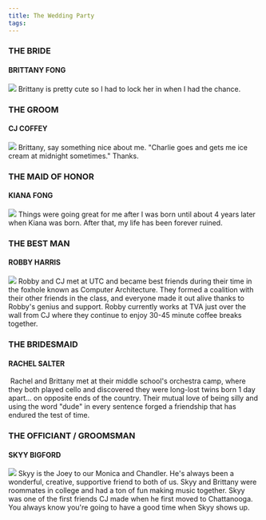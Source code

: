 ```yaml
---
title: The Wedding Party
tags:
---
```


### THE BRIDE
#### BRITTANY FONG
![](/imgs/weddingparty/bride.jpg)
Brittany is pretty cute so I had to lock her in when I had the chance.

### THE GROOM
#### CJ COFFEY
![](/imgs/weddingparty/groom.jpg)
Brittany, say something nice about me. "Charlie goes and gets me ice cream at midnight sometimes." Thanks.

### THE MAID OF HONOR
#### KIANA FONG
![](/imgs/weddingparty/maidofhonor.jpg)
Things were going great for me after I was born until about 4 years later when Kiana was born. After that, my life has been forever ruined.

### THE BEST MAN
#### ROBBY HARRIS
![](/imgs/weddingparty/bestman.jpg)
Robby and CJ met at UTC and became best friends during their time in the foxhole known as Computer Architecture. They formed a coalition with their other friends in the class, and everyone made it out alive thanks to Robby's genius and support. Robby currently works at TVA just over the wall from CJ where they continue to enjoy 30-45 minute coffee breaks together.

### THE BRIDESMAID
#### RACHEL SALTER
![]()
Rachel and Brittany met at their middle school's orchestra camp, where they both played cello and discovered they were long-lost twins born 1 day apart... on opposite ends of the country. Their mutual love of being silly and using the word "dude" in every sentence forged a friendship that has endured the test of time.

### THE OFFICIANT / GROOMSMAN
#### SKYY BIGFORD
![](/imgs/weddingparty/officiant.jpg)
Skyy is the Joey to our Monica and Chandler. He's always been a wonderful, creative, supportive friend to both of us. Skyy and Brittany were roommates in college and had a ton of fun making music together. Skyy was one of the first friends CJ made when he first moved to Chattanooga. You always know you're going to have a good time when Skyy shows up.